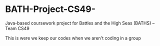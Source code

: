 # BATH-Project-CS49-
Java-based coursework project for Battles and the High Seas (BATHS) – Team CS49

This is were we keep our codes when we aren't coding in a group
